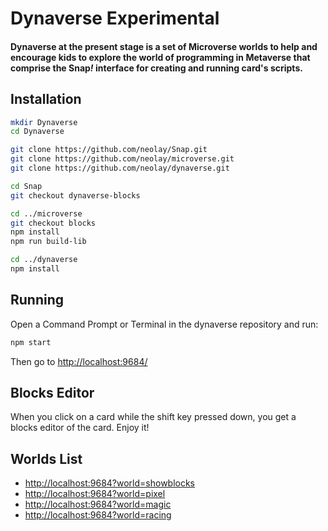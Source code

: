 # Dynaverse Experimental
#### Dynaverse at the present stage is a set of Microverse worlds to help and encourage kids to explore the world of programming in Metaverse that comprise the Snap<em>!</em> interface for creating and running card's scripts.

## Installation

```bash
mkdir Dynaverse
cd Dynaverse
```

```bash
git clone https://github.com/neolay/Snap.git
git clone https://github.com/neolay/microverse.git
git clone https://github.com/neolay/dynaverse.git
```

```bash
cd Snap
git checkout dynaverse-blocks
```

```bash
cd ../microverse
git checkout blocks
npm install
npm run build-lib
```

```bash
cd ../dynaverse
npm install
```

## Running
Open a Command Prompt or Terminal in the dynaverse repository and run:

```bash
npm start
```
Then go to [http://localhost:9684/](http://localhost:9684/)

## Blocks Editor
When you click on a card while the shift key pressed down, you get a blocks editor of the card. Enjoy it!

## Worlds List
- [http://localhost:9684?world=showblocks](http://localhost:9684?world=showblocks)
- [http://localhost:9684?world=pixel](http://localhost:9684?world=pixel)
- [http://localhost:9684?world=magic](http://localhost:9684?world=magic)
- [http://localhost:9684?world=racing](http://localhost:9684?world=racing)
